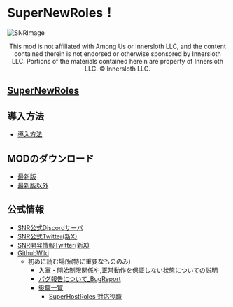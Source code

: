 # SuperNewRoles！

![SNRImage](https://github.com/SuperNewRoles/SuperNewRoles/blob/master/images/SNRImage.png)
<center>
This mod is not affiliated with Among Us or Innersloth LLC, and the content contained therein is not endorsed or otherwise sponsored by Innersloth LLC. Portions of the materials contained herein are property of Innersloth LLC. © Innersloth LLC. 
</center>

## [SuperNewRoles](https://github.com/SuperNewRoles/SuperNewRoles)
## 導入方法
 - [導入方法](https://github.com/ykundesu/SuperNewRoles/wiki/%E5%B0%8E%E5%85%A5%E6%96%B9%E6%B3%95)
## MODのダウンロード
 - [最新版](https://github.com/SuperNewRoles/SuperNewRoles/releases/latest)<br>
 - [最新版以外](https://github.com/SuperNewRoles/SuperNewRoles/releases/)
## 公式情報
- [SNR公式Discordサーバ](https://discord.gg/Cqfwx82ynN)
- [SNR公式Twitter(新X)](https://twitter.com/SNROfficials)
- [SNR開発情報Twitter(新X)](https://twitter.com/SNRDevs)
- [GithubWiki](https://github.com/ykundesu/SuperNewRoles/wiki)
  - 初めに読む場所(特に重要なもののみ)
    - [入室・開始制限関係や,正常動作を保証しない状態についての説明](https://github.com/ykundesu/SuperNewRoles/wiki/ClientMode)
    - [バグ報告について_BugReport](https://github.com/ykundesu/SuperNewRoles/wiki/%E3%83%90%E3%82%B0%E5%A0%B1%E5%91%8A%E3%81%AB%E3%81%A4%E3%81%84%E3%81%A6_BugReport)
    - [役職一覧](https://github.com/ykundesu/SuperNewRoles/wiki/%E5%BD%B9%E8%81%B7%E4%B8%80%E8%A6%A7)
        - [SuperHostRoles 対応役職](https://github.com/ykundesu/SuperNewRoles/wiki/%E5%BD%B9%E8%81%B7%E4%B8%80%E8%A6%A7#superhostroles-%E5%AF%BE%E5%BF%9C%E5%BD%B9%E8%81%B7)
